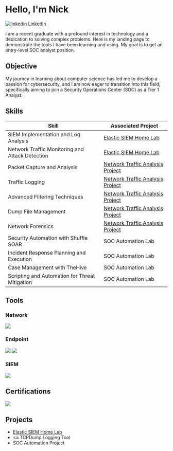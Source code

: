 # Hello, I'm Nick
<p>
  <a href="https://www.linkedin.com/in/nicholas-phi-ab047b191" rel="nofollow noreferrer">
    <img src="https://i.sstatic.net/gVE0j.png" alt="linkedin"> LinkedIn
  </a> &nbsp; 
</p>

I am a recent graduate with a profound interest in technology and a dedication to solving complex problems. Here is my landing page to demonstrate the tools I have been learning and using. My goal is to get an entry-level SOC analyst position.

## Objective

My journey in learning about computer science has led me to develop a passion for cybersecurity, and I am now eager to transition into this field, specifically aiming to join a Security Operations Center (SOC) as a Tier 1 Analyst.

## Skills

| Skill                                         | Associated Project         |
|-----------------------------------------------|----------------------------|
| SIEM Implementation and Log Analysis          | <a href="https://github.com/modern-pastel/Elastic-SIEM-Home-Lab">Elastic SIEM Home Lab</a>|
| Network Traffic Monitoring and Attack Detection | <a href="https://github.com/modern-pastel/Elastic-SIEM-Home-Lab">Elastic SIEM Home Lab</a>|
| Packet Capture and Analysis         | <a href="https://github.com/modern-pastel/Network-Traffic-Analysis-with-TCPDump">Network Traffic Analysis Project</a>|
| Traffic Logging      | <a href="https://github.com/modern-pastel/Network-Traffic-Analysis-with-TCPDump">Network Traffic Analysis Project</a>|
| Advanced Filtering Techniques                  | <a href="https://github.com/modern-pastel/Network-Traffic-Analysis-with-TCPDump">Network Traffic Analysis Project</a>|
| Dump File Management | <a href="https://github.com/modern-pastel/Network-Traffic-Analysis-with-TCPDump">Network Traffic Analysis Project</a>|
| Network Forensics | <a href="https://github.com/modern-pastel/Network-Traffic-Analysis-with-TCPDump">Network Traffic Analysis Project</a>|
| Security Automation with Shuffle SOAR         | SOC Automation Lab|
| Incident Response Planning and Execution      | SOC Automation Lab|
| Case Management with TheHive                  | SOC Automation Lab|
| Scripting and Automation for Threat Mitigation | SOC Automation Lab|

## Tools

### Network
<div>
    <img src="https://img.shields.io/badge/-Wireshark-1679A7?&style=for-the-badge&logo=Wireshark&logoColor=white" />
</div>

### Endpoint
<div>
    <img src="https://img.shields.io/badge/-Microsoft_Defender_for_Endpoint-00A4EF?&style=for-the-badge&logo=Microsoft&logoColor=white" />
    <img src="https://img.shields.io/badge/-Velociraptor-4B275F?&style=for-the-badge&logo=Velociraptor&logoColor=white" />
</div>

### SIEM
<div>
    <img src="https://img.shields.io/badge/-Elastic-005571?&style=for-the-badge&logo=Elastic&logoColor=white" />
</div>

## Certifications
<div>
<img src="https://img.shields.io/badge/-Security%2B-FF0000?&style=for-the-badge&logo=CompTIA&logoColor=white" />
</div>

## Projects
- <a href="https://github.com/modern-pastel/Elastic-SIEM-Home-Lab">Elastic SIEM Home Lab</a> 
- <a TCPDump Logging Tool
- SOC Automation Project
